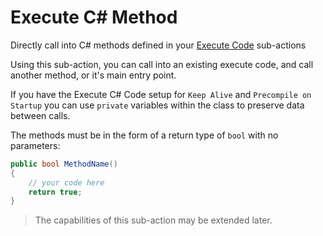 # Execute C# Method
Directly call into C# methods defined in your [Execute Code](csharp-execute-code) sub-actions

Using this sub-action, you can call into an existing execute code, and call another method, or it's main entry point.

If you have the Execute C# Code setup for `Keep Alive` and `Precompile on Startup` you can use `private` variables within the class to preserve data between calls.

The methods must be in the form of a return type of `bool` with no parameters:

```csharp
public bool MethodName()
{
    // your code here
    return true;
}
```

> The capabilities of this sub-action may be extended later.